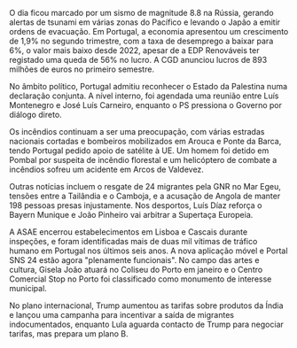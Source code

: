 O dia ficou marcado por um sismo de magnitude 8.8 na Rússia, gerando alertas de tsunami em várias zonas do Pacífico e levando o Japão a emitir ordens de evacuação. Em Portugal, a economia apresentou um crescimento de 1,9% no segundo trimestre, com a taxa de desemprego a baixar para 6%, o valor mais baixo desde 2022, apesar de a EDP Renováveis ter registado uma queda de 56% no lucro. A CGD anunciou lucros de 893 milhões de euros no primeiro semestre.

No âmbito político, Portugal admitiu reconhecer o Estado da Palestina numa declaração conjunta. A nível interno, foi agendada uma reunião entre Luís Montenegro e José Luís Carneiro, enquanto o PS pressiona o Governo por diálogo direto.

Os incêndios continuam a ser uma preocupação, com várias estradas nacionais cortadas e bombeiros mobilizados em Arouca e Ponte da Barca, tendo Portugal pedido apoio de satélite à UE. Um homem foi detido em Pombal por suspeita de incêndio florestal e um helicóptero de combate a incêndios sofreu um acidente em Arcos de Valdevez.

Outras notícias incluem o resgate de 24 migrantes pela GNR no Mar Egeu, tensões entre a Tailândia e o Camboja, e a acusação de Angola de manter 198 pessoas presas injustamente. Nos desportos, Luís Díaz reforça o Bayern Munique e João Pinheiro vai arbitrar a Supertaça Europeia.

A ASAE encerrou estabelecimentos em Lisboa e Cascais durante inspeções, e foram identificadas mais de duas mil vítimas de tráfico humano em Portugal nos últimos seis anos. A nova aplicação móvel e Portal SNS 24 estão agora "plenamente funcionais". No campo das artes e cultura, Gisela João atuará no Coliseu do Porto em janeiro e o Centro Comercial Stop no Porto foi classificado como monumento de interesse municipal.

No plano internacional, Trump aumentou as tarifas sobre produtos da Índia e lançou uma campanha para incentivar a saída de migrantes indocumentados, enquanto Lula aguarda contacto de Trump para negociar tarifas, mas prepara um plano B.